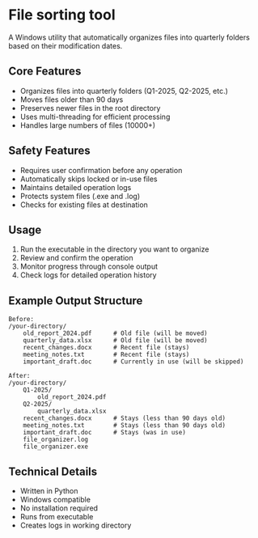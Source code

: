 # File sorting tool

A Windows utility that automatically organizes files into quarterly folders based on their modification dates.

## Core Features

- Organizes files into quarterly folders (Q1-2025, Q2-2025, etc.)
- Moves files older than 90 days
- Preserves newer files in the root directory
- Uses multi-threading for efficient processing
- Handles large numbers of files (10000+)

## Safety Features

- Requires user confirmation before any operation
- Automatically skips locked or in-use files
- Maintains detailed operation logs
- Protects system files (.exe and .log)
- Checks for existing files at destination

## Usage

1. Run the executable in the directory you want to organize
2. Review and confirm the operation
3. Monitor progress through console output
4. Check logs for detailed operation history

## Example Output Structure

```
Before:
/your-directory/
    old_report_2024.pdf      # Old file (will be moved)
    quarterly_data.xlsx      # Old file (will be moved)
    recent_changes.docx      # Recent file (stays)
    meeting_notes.txt        # Recent file (stays)
    important_draft.doc      # Currently in use (will be skipped)

After:
/your-directory/
    Q1-2025/
        old_report_2024.pdf
    Q2-2025/
        quarterly_data.xlsx
    recent_changes.docx      # Stays (less than 90 days old)
    meeting_notes.txt        # Stays (less than 90 days old)
    important_draft.doc      # Stays (was in use)
    file_organizer.log
    file_organizer.exe
```

## Technical Details

- Written in Python
- Windows compatible
- No installation required
- Runs from executable
- Creates logs in working directory
